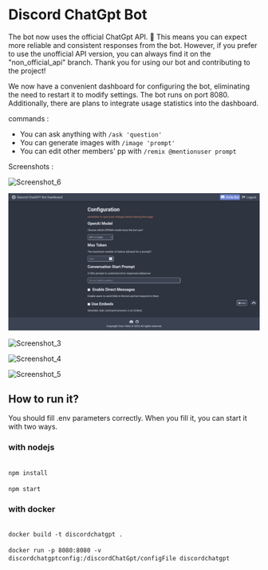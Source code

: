 
# Discord ChatGpt Bot

The bot now uses the official ChatGpt API. :tada: This means you can expect more reliable and consistent responses from the bot.
However, if you prefer to use the unofficial API version, you can always find it on the "non_official_api" branch.
Thank you for using our bot and contributing to the project!

We now have a convenient dashboard for configuring the bot, eliminating the need to restart it to modify settings. The bot runs on port 8080. Additionally, there are plans to integrate usage statistics into the dashboard.

commands :

* You can ask anything with ```/ask 'question'```
* You can generate images with ```/image 'prompt'```
* You can edit other members' pp with ```/remix @mentionuser prompt```

Screenshots :

![Screenshot_6](https://raw.githubusercontent.com/onury5506/Discord-ChatGPT-Bot/master/screen_shot/Screenshot_6.jpg)

![Screenshot_1](https://raw.githubusercontent.com/onury5506/Discord-ChatGPT-Bot/master/screen_shot/Screenshot_1.jpg)

  

![Screenshot_3](https://raw.githubusercontent.com/onury5506/Discord-ChatGPT-Bot/master/screen_shot/Screenshot_3.jpg)

  

![Screenshot_4](https://raw.githubusercontent.com/onury5506/Discord-ChatGPT-Bot/master/screen_shot/Screenshot_4.jpg)


![Screenshot_5](https://raw.githubusercontent.com/onury5506/Discord-ChatGPT-Bot/master/screen_shot/Screenshot_5.jpg)

## How to run it?

You should fill .env parameters correctly.
When you fill it, you can start it with two ways.

### with nodejs

```

npm install

npm start

```

### with docker

```

docker build -t discordchatgpt .

docker run -p 8080:8080 -v discordchatgptconfig:/discordChatGpt/configFile discordchatgpt

```
